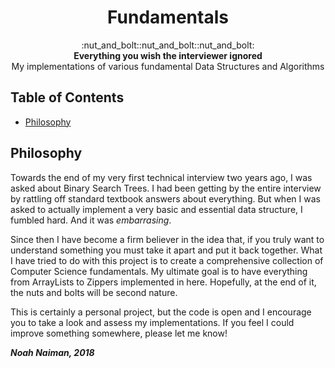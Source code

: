 <h1 align="center">Fundamentals</h1>

<div
align="center">
:nut_and_bolt::nut_and_bolt::nut_and_bolt:
</div>

<div align="center">
	<strong>Everything you wish the interviewer ignored</strong><br>
	My implementations of various fundamental Data Structures and Algorithms
</div>



## Table of Contents
- [Philosophy](#Philosophy)

## Philosophy
Towards the end of my very first technical interview two years ago,
I was asked about Binary Search Trees. I had been getting by the
entire interview by rattling off standard textbook answers about
everything. But when I was asked to actually implement a very
basic and essential data structure, I fumbled hard. And it was
_embarrasing_.

Since then I have become a firm believer in the idea that, if
you truly want to understand something you must take it apart
and put it back together. What I have tried to do with this
project is to create a comprehensive collection of Computer
Science fundamentals. My ultimate goal is to have everything
from ArrayLists to Zippers implemented in here. Hopefully, at
the end of it, the nuts and bolts will be second nature.

This is certainly a personal project, but the code is open
and I encourage you to take a look and assess my implementations.
If you feel I could improve something somewhere, please let me
know!

**_Noah Naiman, 2018_**